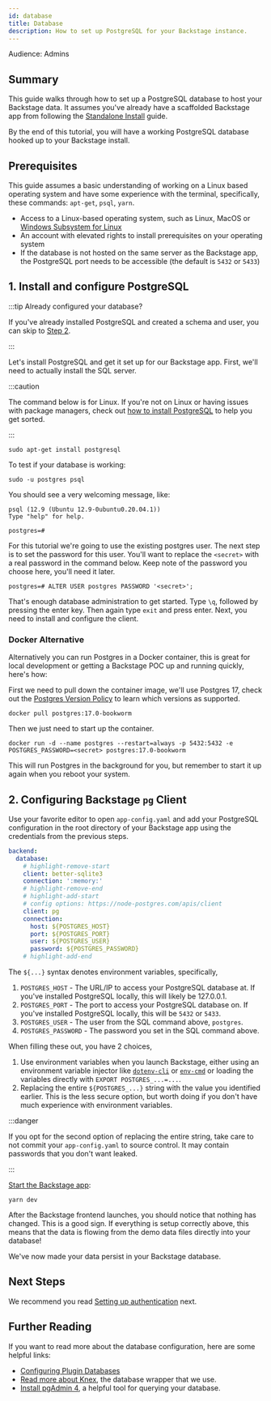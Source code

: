 ```yaml
---
id: database
title: Database
description: How to set up PostgreSQL for your Backstage instance.
---
```


Audience: Admins

## Summary

This guide walks through how to set up a PostgreSQL database to host your Backstage data. It assumes you've already have a scaffolded Backstage app from following the [Standalone Install](../index.md) guide.

By the end of this tutorial, you will have a working PostgreSQL database hooked up to your Backstage install.

## Prerequisites

This guide assumes a basic understanding of working on a Linux based operating system and have some experience with the terminal, specifically, these commands: `apt-get`, `psql`, `yarn`.

- Access to a Linux-based operating system, such as Linux, MacOS or
  [Windows Subsystem for Linux](https://docs.microsoft.com/en-us/windows/wsl/)
- An account with elevated rights to install prerequisites on your operating
  system
- If the database is not hosted on the same server as the Backstage app, the
  PostgreSQL port needs to be accessible (the default is `5432` or `5433`)

## 1. Install and configure PostgreSQL

:::tip Already configured your database?

If you've already installed PostgreSQL and created a schema and user, you can skip to [Step 2](#2-configuring-backstage-pg-client).

:::

Let's install PostgreSQL and get it set up for our Backstage app. First, we'll need to actually install the SQL server.

:::caution

The command below is for Linux. If you're not on Linux or having issues with package managers, check out [how to install PostgreSQL](https://www.postgresql.org/download/) to help you get sorted.

:::

```shell
sudo apt-get install postgresql
```

To test if your database is working:

```shell
sudo -u postgres psql
```

You should see a very welcoming message, like:

```shell
psql (12.9 (Ubuntu 12.9-0ubuntu0.20.04.1))
Type "help" for help.

postgres=#
```

For this tutorial we're going to use the existing postgres user. The next step is to set the password for this user. You'll want to replace the `<secret>` with a real password in the command below. Keep note of the password you choose here, you'll need it later.

```shell
postgres=# ALTER USER postgres PASSWORD '<secret>';
```

That's enough database administration to get started. Type `\q`, followed by
pressing the enter key. Then again type `exit` and press enter. Next, you need
to install and configure the client.

### Docker Alternative

Alternatively you can run Postgres in a Docker container, this is great for local development or getting a Backstage POC up and running quickly, here's how:

First we need to pull down the container image, we'll use Postgres 17, check out the [Postgres Version Policy](../../overview/versioning-policy.md#postgresql-releases) to learn which versions as supported.

```shell
docker pull postgres:17.0-bookworm
```

Then we just need to start up the container.

```shell
docker run -d --name postgres --restart=always -p 5432:5432 -e POSTGRES_PASSWORD=<secret> postgres:17.0-bookworm
```

This will run Postgres in the background for you, but remember to start it up again when you reboot your system.

## 2. Configuring Backstage `pg` Client

Use your favorite editor to open `app-config.yaml` and add your PostgreSQL configuration in the root directory of your Backstage app using the credentials from the previous steps.

```yaml title="app-config.yaml"
backend:
  database:
    # highlight-remove-start
    client: better-sqlite3
    connection: ':memory:'
    # highlight-remove-end
    # highlight-add-start
    # config options: https://node-postgres.com/apis/client
    client: pg
    connection:
      host: ${POSTGRES_HOST}
      port: ${POSTGRES_PORT}
      user: ${POSTGRES_USER}
      password: ${POSTGRES_PASSWORD}
    # highlight-add-end
```

The `${...}` syntax denotes environment variables, specifically,

1. `POSTGRES_HOST` - The URL/IP to access your PostgreSQL database at. If you've installed PostgreSQL locally, this will likely be 127.0.0.1.
2. `POSTGRES_PORT` - The port to access your PostgreSQL database on. If you've installed PostgreSQL locally, this will be `5432` or `5433`.
3. `POSTGRES_USER` - The user from the SQL command above, `postgres`.
4. `POSTGRES_PASSWORD` - The password you set in the SQL command above.

When filling these out, you have 2 choices,

1. Use environment variables when you launch Backstage, either using an environment variable injector like [`dotenv-cli`](https://www.npmjs.com/package/dotenv-cli) or [`env-cmd`](https://www.npmjs.com/package/env-cmd) or loading the variables directly with `EXPORT POSTGRES_...=...`.
2. Replacing the entire `${POSTGRES_...}` string with the value you identified earlier. This is the less secure option, but worth doing if you don't have much experience with environment variables.

:::danger

If you opt for the second option of replacing the entire string, take care to not commit your `app-config.yaml` to source control. It may contain passwords that you don't want leaked.

:::

[Start the Backstage app](../index.md#2-run-the-backstage-app):

```shell
yarn dev
```

After the Backstage frontend launches, you should notice that nothing has changed. This is a good sign. If everything is setup correctly above, this means that the data is flowing from the demo data files directly into your database!

We've now made your data persist in your Backstage database.

## Next Steps

We recommend you read [Setting up authentication](./authentication.md) next.

## Further Reading

If you want to read more about the database configuration, here are some helpful links:

- [Configuring Plugin Databases](../../tutorials/configuring-plugin-databases.md#privileges)
- [Read more about Knex](http://knexjs.org/), the database wrapper that we use.
- [Install pgAdmin 4](https://www.pgadmin.org/), a helpful tool for querying your database.
